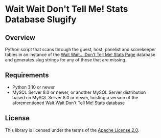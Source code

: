 # Wait Wait Don't Tell Me! Stats Database Slugify

## Overview

Python script that scans through the guest, host, panelist and scorekeeper tables in an instance of the [Wait Wait... Don't Tell Me! Stats Page](http://stats.wwdt.me/) database and generates slug strings for any of those that are missing.

## Requirements

- Python 3.10 or newer
- MySQL Server 8.0 or newer, or another MySQL Server distribution based on MySQL Server 8.0 or newer, hosting a version of the aforementioned Wait Wait Don't Tell Me! Stats database

## License

This library is licensed under the terms of the [Apache License 2.0](http://www.apache.org/licenses/LICENSE-2.0).

